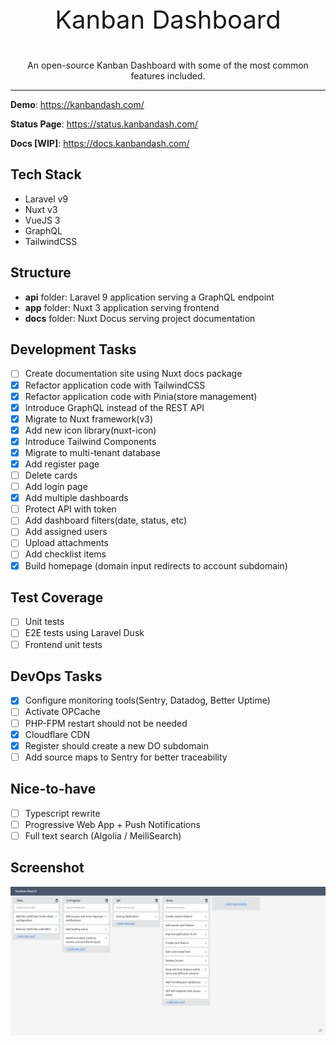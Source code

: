 <p align="center" style="font-size: 40px">
  Kanban Dashboard
</p>
<p align="center">
  An open-source Kanban Dashboard with some of the most common features included.
</p>

------

**Demo**: https://kanbandash.com/

**Status Page**: https://status.kanbandash.com/

**Docs [WIP]**: https://docs.kanbandash.com/

## Tech Stack
- Laravel v9
- Nuxt v3
- VueJS 3
- GraphQL
- TailwindCSS

## Structure
- **api** folder: Laravel 9 application serving a GraphQL endpoint
- **app** folder: Nuxt 3 application serving frontend
- **docs** folder: Nuxt Docus serving project documentation

## Development Tasks
- [ ] Create documentation site using Nuxt docs package
- [x] Refactor application code with TailwindCSS
- [x] Refactor application code with Pinia(store management)
- [x] Introduce GraphQL instead of the REST API
- [x] Migrate to Nuxt framework(v3)
- [x] Add new icon library(nuxt-icon)
- [x] Introduce Tailwind Components
- [x] Migrate to multi-tenant database
- [x] Add register page
- [ ] Delete cards
- [ ] Add login page
- [x] Add multiple dashboards
- [ ] Protect API with token
- [ ] Add dashboard filters(date, status, etc)
- [ ] Add assigned users
- [ ] Upload attachments
- [ ] Add checklist items
- [x] Build homepage (domain input redirects to account subdomain)

## Test Coverage
- [ ] Unit tests
- [ ] E2E tests using Laravel Dusk
- [ ] Frontend unit tests

## DevOps Tasks
- [x] Configure monitoring tools(Sentry, Datadog, Better Uptime)
- [ ] Activate OPCache
- [ ] PHP-FPM restart should not be needed
- [x] Cloudflare CDN
- [x] Register should create a new DO subdomain
- [ ] Add source maps to Sentry for better traceability

## Nice-to-have
- [ ] Typescript rewrite
- [ ] Progressive Web App + Push Notifications
- [ ] Full text search (Algolia / MeiliSearch)

## Screenshot
![Screenshot](./docs/public/screenshot.png)
